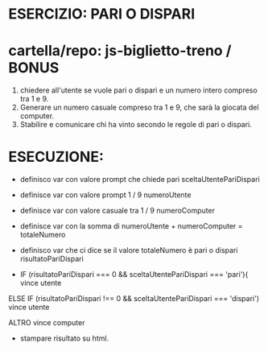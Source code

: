 
# ESERCIZIO: PARI O DISPARI
# cartella/repo: js-biglietto-treno / BONUS


1. chiedere all'utente se vuole pari o dispari e un numero intero compreso tra 1 e 9.
2. Generare un numero casuale compreso tra 1 e 9, che sarà la giocata del computer.
3. Stabilire e comunicare chi ha vinto secondo le regole di pari o dispari.

<!-- ESECUZIONE DELL'ESERCIZIO -->

# ESECUZIONE:

- definisco var con valore prompt che chiede pari sceltaUtentePariDispari
- definisce var con valore prompt 1 / 9 numeroUtente
- definisce var con valore casuale tra 1 / 9 numeroComputer

- definisce var con la somma di numeroUtente + numeroComputer = totaleNumero

- definisco var che ci dice se il valore totaleNumero è pari o dispari risultatoPariDispari

- IF (risultatoPariDispari === 0 && sceltaUtentePariDispari === 'pari'){
    vince utente

ELSE IF (risultatoPariDispari !== 0 && sceltaUtentePariDispari === 'dispari')
    vince utente

ALTRO
    vince computer

- stampare risultato su html.
